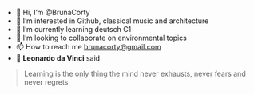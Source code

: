 - 👋 Hi, I’m @BrunaCorty
- 👀 I’m interested in Github, classical music and architecture
- 🌱 I’m currently learning deutsch C1 
- 💞️ I’m looking to collaborate on environmental topics
- 📫 How to reach me brunacorty@gmail.com
- 📒 **Leonardo da Vinci** said
> Learning is the only thing the mind never exhausts, never fears and never regrets
<!---
BrunaCorty/BrunaCorty is a ✨ special ✨ repository because its `README.md` (this file) appears on your GitHub profile.
You can click the Preview link to take a look at your changes.
--->
